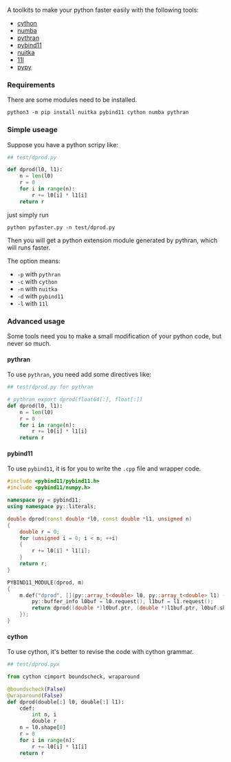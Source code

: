 A toolkits to make your python faster easily with the following tools:
- [cython]()
- [numba]()
- [pythran]()
- [pybind11]()
- [nuitka]()
- [11l]()
- [pypy]()

### Requirements
There are some modules need to be installed.
```
python3 -m pip install nuitka pybind11 cython numba pythran
```

### Simple useage
Suppose you have a python scripy like:
```python
## test/dprod.py

def dprod(l0, l1):
    n = len(l0)
    r = 0
    for i in range(n):
        r += l0[i] * l1[i]
    return r
```
just simply run 
```shell
python pyfaster.py -n test/dprod.py
```
Then you will get a python extension module generated by pythran, which will runs faster.   

The option means:

- `-p` with `pythran`
- `-c` with `cython`
- `-n` with `nuitka`
- `-d` with `pybind11`
- `-l` with `11l`


### Advanced usage
Some tools need you to make a small modification of your python code, but never so much.   

#### pythran
To use `pythran`, you need add some directives like:
```python
## test/dprod.py for pythran

# pythran export dprod(float64[:], float[:])
def dprod(l0, l1):
    n = len(l0)
    r = 0
    for i in range(n):
        r += l0[i] * l1[i]
    return r
```

#### pybind11
To use `pybind11`, it is for you to write the `.cpp` file and wrapper code.
```c++
#include <pybind11/pybind11.h>
#include <pybind11/numpy.h>

namespace py = pybind11;
using namespace py::literals;

double dprod(const double *l0, const double *l1, unsigned n)
{
    double r = 0;
    for (unsigned i = 0; i < n; ++i)
    {
        r += l0[i] * l1[i];
    }
    return r;
}

PYBIND11_MODULE(dprod, m)
{
    m.def("dprod", [](py::array_t<double> l0, py::array_t<double> l1) {
        py::buffer_info l0buf = l0.request(), l1buf = l1.request();
        return dprod((double *)l0buf.ptr, (double *)l1buf.ptr, l0buf.shape[0]);
    });
}
```

#### cython
To use cython, it's better to revise the code with cython grammar.
```python
## test/dprod.pyx

from cython cimport boundscheck, wraparound

@boundscheck(False)
@wraparound(False)
def dprod(double[:] l0, double[:] l1):
    cdef:
        int n, i
        double r
    n = l0.shape[0]
    r = 0
    for i in range(n):
        r += l0[i] * l1[i]
    return r
```